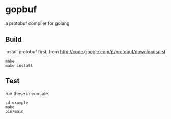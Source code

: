 gopbuf
======

a protobuf compiler for golang

## Build

install protobuf first, from http://code.google.com/p/protobuf/downloads/list

```
make
make install
```

## Test

run these in console
```
cd example
make
bin/main
```
